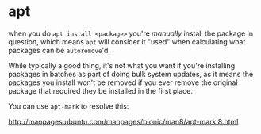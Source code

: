 # apt

when you do `apt install <package>` you're _manually_ install the package in
question, which means `apt` will consider it "used" when calculating what
packages can be `autoremove`'d.

While typically a good thing, it's not what you want if you're installing
packages in batches as part of doing bulk system updates, as it means the
packages you install won't be removed if you ever remove the original package
that required they be installed in the first place.

You can use `apt-mark` to resolve this:

http://manpages.ubuntu.com/manpages/bionic/man8/apt-mark.8.html
